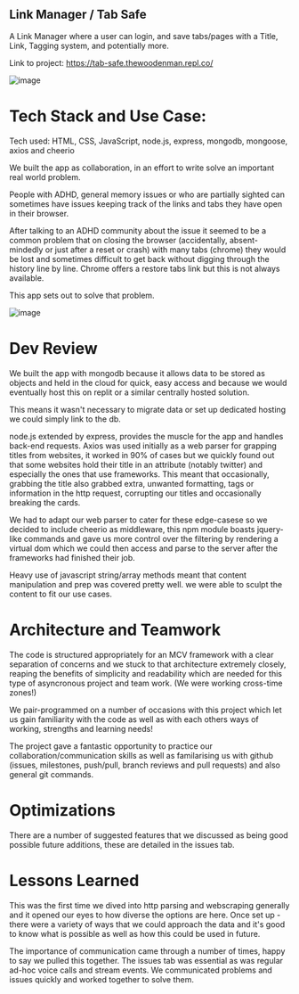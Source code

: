 
## Link Manager / Tab Safe
A Link Manager where a user can login, and save tabs/pages with a Title, Link, Tagging system, and potentially more. 

Link to project: https://tab-safe.thewoodenman.repl.co/

![image](https://user-images.githubusercontent.com/85075266/188533012-a5e0bce5-9fc3-4b6b-a83e-2ac4cc2c73bf.png)

# Tech Stack and Use Case:
Tech used: HTML, CSS, JavaScript, node.js, express, mongodb, mongoose, axios and cheerio

We built the app as collaboration, in an effort to write solve an important real world problem.

People with ADHD, general memory issues or who are partially sighted can sometimes have issues keeping track of the links and tabs they have open in their browser.  

After talking to an ADHD community about the issue it seemed to be a common problem that on closing the browser (accidentally, absent-mindedly or just after a reset or crash) with many tabs (chrome) they would be lost and sometimes difficult to get back without digging through the history line by line. Chrome offers a restore tabs link but this is not always available.

This app sets out to solve that problem. 

![image](https://user-images.githubusercontent.com/85075266/188532976-c18062ba-1497-42c9-8c72-fa3dbbae0955.png)

# Dev Review

We built the app with mongodb because it allows data to be stored as objects and held in the cloud for quick, easy access and because we would eventually host this on replit or a similar centrally hosted solution. 

This means it wasn't necessary to migrate data or set up dedicated hosting we could simply link to the db. 

node.js extended by express, provides the muscle for the app and handles back-end requests.  Axios was used initially as a web parser for grapping titles from websites, it worked in 90% of cases but we quickly found out that some websites hold their title in an attribute (notably twitter) and especially the ones that use frameworks. This meant that occasionally, grabbing the title also grabbed extra, unwanted formatting, tags or information in the http request, corrupting our titles and occasionally breaking the cards.

We had to adapt our web parser to cater for these edge-casese so we decided to include cheerio as middleware, 
this npm module boasts jquery-like commands and gave us more control over the filtering by rendering a virtual dom which we could then access and parse to the server after the frameworks had finished their job.

Heavy use of javascript string/array methods meant that content manipulation and prep was covered pretty well. we were able to sculpt the content to fit our use cases.

# Architecture and Teamwork

The code is structured appropriately for an MCV framework with a clear separation of concerns and we stuck to that architecture extremely closely, reaping the benefits of simplicity and readability which are needed for this type of asyncronous project and team work. (We were working cross-time zones!)

We pair-programmed on a number of occasions with this project which let us gain familiarity with the code as well as with each others ways of working, strengths and learning needs! 

The project gave a fantastic opportunity to practice our collaboration/communication skills as well as familarising us with github (issues, milestones, push/pull, branch reviews and pull requests) and also general git commands.

# Optimizations

There are a number of suggested features that we discussed as being good possible future additions, these are detailed in the issues tab.

# Lessons Learned

This was the first time we dived into http parsing and webscraping generally and it opened our eyes to how diverse the options are here. 
Once set up - there were a variety of ways that we could approach the data and it's good to know what is possible as well as how this could be used in future.

The importance of communication came through a number of times, happy to say we pulled this together.  The issues tab was essential as was regular ad-hoc voice calls and stream events.  We communicated problems and issues quickly and worked together to solve them.
